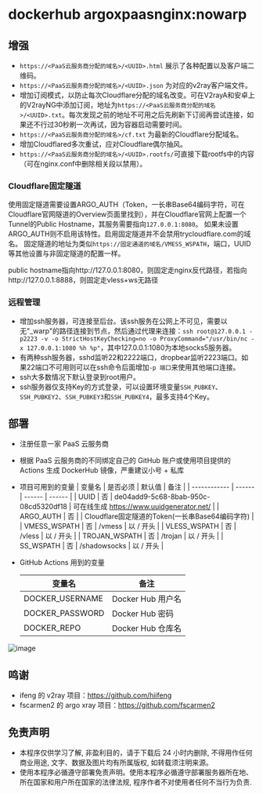 # dockerhub argoxpaasnginx:nowarp

## 增强

* `https://<PaaS云服务商分配的域名>/<UUID>.html` 展示了各种配置以及客户端二维码。
* `https://<PaaS云服务商分配的域名>/<UUID>.json` 为对应的v2ray客户端文件。
* 增加订阅模式，以防止每次Cloudflare分配的域名改变。可在V2rayA和安卓上的V2rayNG中添加订阅，地址为`https://<PaaS云服务商分配的域名>/<UUID>.txt`。每次发现之前的地址不可用之后先刷新下订阅再尝试连接，如果还不行过30秒刷一次再试，因为容器启动需要时间。
* `https://<PaaS云服务商分配的域名>/cf.txt` 为最新的Cloudflare分配域名。
* 增加Cloudflared多次重试，应对Cloudflare偶尔抽风。
* `https://<PaaS云服务商分配的域名>/<UUID>.rootfs/`可直接下载rootfs中的内容（可在nginx.conf中删除相关段以禁用）。

### Cloudflare固定隧道

使用固定隧道需要设置ARGO_AUTH（Token，一长串Base64编码字符，可在Cloudflare官网隧道的Overview页面里找到），并在Cloudflare官网上配置一个Tunnel的Public Hostname，其服务需要指向`127.0.0.1:8080`。
如果未设置ARGO_AUTH则不启用该特性。启用固定隧道并不会禁用trycloudflare.com的域名。
固定隧道的地址为类似`https://固定通道的域名/VMESS_WSPATH`，端口，UUID等其他设置与非固定隧道的配置一样。

public hostname指向http://127.0.0.1:8080，则固定走nginx反代路径，若指向http://127.0.0.1:8888，则固定走vless+ws无路径
### 远程管理

* 增加ssh服务器，可连接至后台。该ssh服务在公网上不可见，需要以无"_warp"的路径连接到节点，然后通过代理来连接：`ssh root@127.0.0.1 -p2223 -v -o StrictHostKeyChecking=no -o ProxyCommand="/usr/bin/nc -x 127.0.0.1:1080 %h %p"`，其中127.0.0.1:1080为本地socks5服务器。
* 有两种ssh服务器，sshd监听22和2222端口，dropbear监听2223端口。如果22端口不可用则可以在ssh命令后面增加`-p 端口`来使用其他端口连接。
* ssh大多数情况下默认登录到root用户。
* ssh服务器仅支持Key的方式登录，可以设置环境变量`SSH_PUBKEY`、`SSH_PUBKEY2`、`SSH_PUBKEY3`和`SSH_PUBKEY4`，最多支持4个Key。

## 部署

* 注册任意一家 PaaS 云服务商
* 根据 PaaS 云服务商的不同绑定自己的 GitHub 账户或使用项目提供的 Actions 生成 DockerHub 镜像，严重建议小号 + 私库
* 项目可用到的变量
  | 变量名 | 是否必须 | 默认值 | 备注 |
  | ------------ | ------ | ------ | ------ |
  | UUID         | 否 | de04add9-5c68-8bab-950c-08cd5320df18 | 可在线生成 https://www.uuidgenerator.net/ |
  | ARGO_AUTH    | 否 |    | Cloudflare固定隧道的Token(一长串Base64编码字符) |
  | VMESS_WSPATH  | 否 | /vmess | 以 / 开头 |
  | VLESS_WSPATH  | 否 | /vless | 以 / 开头 |
  | TROJAN_WSPATH | 否 | /trojan | 以 / 开头 |
  | SS_WSPATH     | 否 | /shadowsocks | 以 / 开头 |

* GitHub Actions 用到的变量

  |    变量名     |      备注      |
  | ------------- | -------------- |
  |DOCKER_USERNAME|Docker Hub 用户名|
  |DOCKER_PASSWORD|Docker Hub 密码  |
  |DOCKER_REPO    |Docker Hub 仓库名|

![image](https://user-images.githubusercontent.com/116990986/211692321-34df154a-320a-448f-9abe-2efab9c53550.png)

## 鸣谢

* ifeng 的 v2ray 项目：https://github.com/hiifeng
* fscarmen2 的 argo xray 项目：https://github.com/fscarmen2

## 免责声明

* 本程序仅供学习了解, 非盈利目的，请于下载后 24 小时内删除, 不得用作任何商业用途, 文字、数据及图片均有所属版权, 如转载须注明来源。
* 使用本程序必循遵守部署免责声明。使用本程序必循遵守部署服务器所在地、所在国家和用户所在国家的法律法规, 程序作者不对使用者任何不当行为负责.
